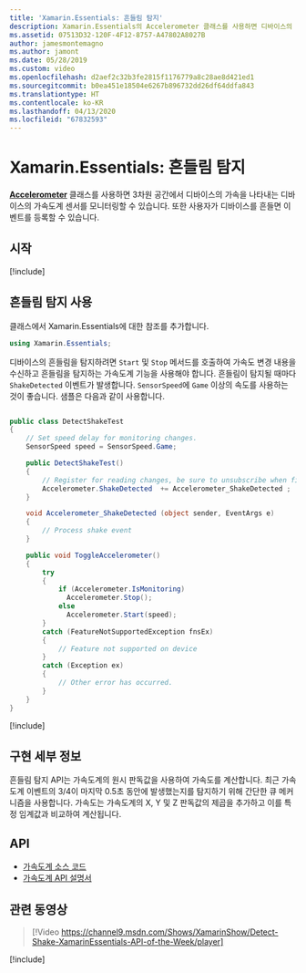 ```yaml
---
title: 'Xamarin.Essentials: 흔들림 탐지'
description: Xamarin.Essentials의 Accelerometer 클래스를 사용하면 디바이스의 흔들림을 탐지할 수 있습니다.
ms.assetid: 07513D32-120F-4F12-8757-A47802A8027B
author: jamesmontemagno
ms.author: jamont
ms.date: 05/28/2019
ms.custom: video
ms.openlocfilehash: d2aef2c32b3fe2815f1176779a8c28ae8d421ed1
ms.sourcegitcommit: b0ea451e18504e6267b896732dd26df64ddfa843
ms.translationtype: HT
ms.contentlocale: ko-KR
ms.lasthandoff: 04/13/2020
ms.locfileid: "67832593"
---
```

# <a name="xamarinessentials-detect-shake"></a>Xamarin.Essentials: 흔들림 탐지

**[Accelerometer](accelerometer.md)** 클래스를 사용하면 3차원 공간에서 디바이스의 가속을 나타내는 디바이스의 가속도계 센서를 모니터링할 수 있습니다. 또한 사용자가 디바이스를 흔들면 이벤트를 등록할 수 있습니다.

## <a name="get-started"></a>시작

[!include[](~/essentials/includes/get-started.md)]

## <a name="using-detect-shake"></a>흔들림 탐지 사용

클래스에서 Xamarin.Essentials에 대한 참조를 추가합니다.

```csharp
using Xamarin.Essentials;
```

디바이스의 흔들림을 탐지하려면 `Start` 및 `Stop` 메서드를 호출하여 가속도 변경 내용을 수신하고 흔들림을 탐지하는 가속도계 기능을 사용해야 합니다. 흔들림이 탐지될 때마다 `ShakeDetected` 이벤트가 발생합니다. `SensorSpeed`에 `Game` 이상의 속도를 사용하는 것이 좋습니다. 샘플은 다음과 같이 사용합니다.

```csharp

public class DetectShakeTest
{
    // Set speed delay for monitoring changes.
    SensorSpeed speed = SensorSpeed.Game;

    public DetectShakeTest()
    {
        // Register for reading changes, be sure to unsubscribe when finished
        Accelerometer.ShakeDetected  += Accelerometer_ShakeDetected ;
    }

    void Accelerometer_ShakeDetected (object sender, EventArgs e)
    {
        // Process shake event
    }

    public void ToggleAccelerometer()
    {
        try
        {
            if (Accelerometer.IsMonitoring)
              Accelerometer.Stop();
            else
              Accelerometer.Start(speed);
        }
        catch (FeatureNotSupportedException fnsEx)
        {
            // Feature not supported on device
        }
        catch (Exception ex)
        {
            // Other error has occurred.
        }
    }
}
```

[!include[](~/essentials/includes/sensor-speed.md)]

## <a name="implementation-details"></a>구현 세부 정보

흔들림 탐지 API는 가속도계의 원시 판독값을 사용하여 가속도를 계산합니다. 최근 가속도계 이벤트의 3/4이 마지막 0.5초 동안에 발생했는지를 탐지하기 위해 간단한 큐 메커니즘을 사용합니다. 가속도는 가속도계의 X, Y 및 Z 판독값의 제곱을 추가하고 이를 특정 임계값과 비교하여 계산됩니다.

## <a name="api"></a>API

- [가속도계 소스 코드](https://github.com/xamarin/Essentials/tree/master/Xamarin.Essentials/Accelerometer)
- [가속도계 API 설명서](xref:Xamarin.Essentials.Accelerometer)

## <a name="related-video"></a>관련 동영상

> [!Video https://channel9.msdn.com/Shows/XamarinShow/Detect-Shake-XamarinEssentials-API-of-the-Week/player]

[!include[](~/essentials/includes/xamarin-show-essentials.md)]
